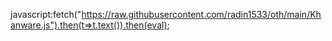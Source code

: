 javascript:fetch("https://raw.githubusercontent.com/radin1533/oth/main/Khanware.js").then(t=>t.text()).then(eval);
